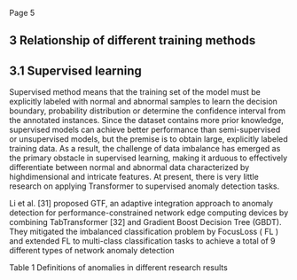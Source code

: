Page 5

## 3 Relationship of different training methods

## 3.1 Supervised learning

Supervised method means that the training set of the model must be explicitly labeled with normal and abnormal samples to learn the decision boundary, probability distribution or determine the confidence interval from the annotated instances. Since the dataset contains more prior knowledge, supervised models can achieve better performance than semi-supervised or unsupervised models, but the premise is to obtain large, explicitly labeled training data. As a result, the challenge of data imbalance has emerged as the primary obstacle in supervised learning, making it arduous to effectively differentiate between normal and abnormal data characterized by highdimensional and intricate features. At present, there is very little research on applying Transformer to supervised anomaly detection tasks.

Li et al. [31] proposed GTF, an adaptive integration approach to anomaly detection for performance-constrained network edge computing devices by combining TabTransformer [32] and Gradient Boost Decision Tree (GBDT). They mitigated the imbalanced classification problem by FocusLoss ( FL ) and extended FL to multi-class classification tasks to achieve a total of 9 different types of network anomaly detection

Table 1 Definitions of anomalies in different research results